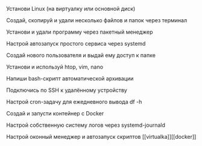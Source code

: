 Установи Linux (на виртуалку или основной диск)

Создай, скопируй и удали несколько файлов и папок через терминал

Установи и удали программу через пакетный менеджер





Настрой автозапуск простого сервиса через systemd

Создай нового пользователя и выдай ему доступ к папке

Установи и используй htop, vim, nano





Напиши bash-скрипт автоматической архивации

Подключись по SSH к удалённому устройству

Настрой cron-задачу для ежедневного вывода df -h




Создай и запусти контейнер с Docker

Настрой собственную систему логов через systemd-journald

Настрой оконный менеджер и автозапуск скриптов
[[virtualka]][[docker]]